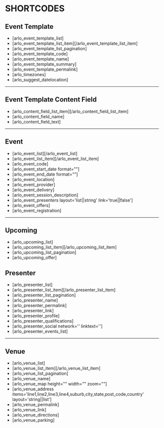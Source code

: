 # SHORTCODES

## Event Template

* [arlo_event_template_list]
* [arlo_event_template_list_item][/arlo_event_template_list_item]
* [arlo_event_template_list_pagination]
* [arlo_event_template_code]
* [arlo_event_template_name]
* [arlo_event_template_summary]
* [arlo_event_template_permalink]
* [arlo_timezones]
* [arlo_suggest_datelocation]
---

## Event Template Content Field

* [arlo_content_field_list_item][/arlo_content_field_list_item]
* [arlo_content_field_name]
* [arlo_content_field_text]
---

## Event

* [arlo_event_list][/arlo_event_list]
* [arlo_event_list_item][/arlo_event_list_item]
* [arlo_event_code]
* [arlo_event_start_date format=""]
* [arlo_event_end_date format=""]
* [arlo_event_location]
* [arlo_event_provider]
* [arlo_event_delivery]
* [arlo_event_session_description]
* [arlo_event_presenters layout='list||string' link='true||false']
* [arlo_event_offers]
* [arlo_event_registration]
---

## Upcoming

* [arlo_upcoming_list]
* [arlo_upcoming_list_item][/arlo_upcoming_list_item]
* [arlo_upcoming_list_pagination]
* [arlo_upcoming_offer]

## Presenter

* [arlo_presenter_list]
* [arlo_presenter_list_item][/arlo_presenter_list_item]
* [arlo_presenter_list_pagination]
* [arlo_presenter_name]
* [arlo_presenter_permalink]
* [arlo_presenter_link]
* [arlo_presenter_profile]
* [arlo_presenter_qualifications]
* [arlo_presenter_social network='' linktext='']
* [arlo_presenter_events_list]
---

## Venue

* [arlo_venue_list]
* [arlo_venue_list_item][/arlo_venue_list_item]
* [arlo_venue_list_pagination]
* [arlo_venue_name]
* [arlo_venue_map height="" width="" zoom=""]
* [arlo_venue_address items='line1,line2,line3,line4,suburb,city,state,post_code,country' layout='string||list']
* [arlo_venue_permalink]
* [arlo_venue_link]
* [arlo_venue_directions]
* [arlo_venue_parking]
